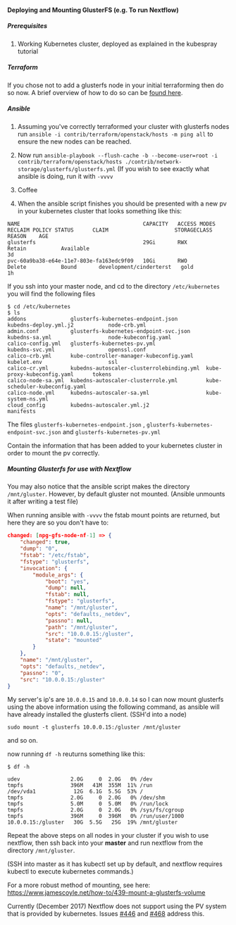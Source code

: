 #### Deploying and Mounting GlusterFS (e.g. To run Nextflow)


##### Prerequisites

1. Working Kubernetes cluster, deployed as explained in the kubespray tutorial

##### Terraform 

If you chose not to add a glusterfs node in your initial terraforming then do so now. A brief overview of how to do so can be [found here](https://github.com/kubernetes-incubator/kubespray/blob/master/contrib/network-storage/glusterfs/README.md#using-terraform-and-ansible). 

##### Ansible

1. Assuming you've correctly terraformed your cluster with glusterfs nodes run `ansible -i contrib/terraform/openstack/hosts -m ping all` to ensure the new nodes can be reached. 

2. Now run `ansible-playbook --flush-cache -b --become-user=root -i contrib/terraform/openstack/hosts ./contrib/network-storage/glusterfs/glusterfs.yml` (If you wish to see exactly what ansible is doing, run it with `-vvvv` 

3. Coffee 

4. When the ansible script finishes you should be presented with a new pv in your kubernetes cluster that looks something like this: 

```
NAME                                       CAPACITY   ACCESS MODES   RECLAIM POLICY STATUS      CLAIM                     STORAGECLASS   REASON    AGE
glusterfs                                  29Gi       RWX            Retain           Available                                                      3d
pvc-60a9ba38-e64e-11e7-803e-fa163edc9f09   10Gi       RWO            Delete           Bound       development/cinderterst   gold                     1h
```

If you ssh into your master node, and cd to the directory `/etc/kubernetes` you will find the following files

``` 
$ cd /etc/kubernetes
$ ls
addons              glusterfs-kubernetes-endpoint.json         kubedns-deploy.yml.j2           node-crb.yml
admin.conf          glusterfs-kubernetes-endpoint-svc.json     kubedns-sa.yml                  node-kubeconfig.yaml
calico-config.yml   glusterfs-kubernetes-pv.yml                kubedns-svc.yml                 openssl.conf
calico-crb.yml      kube-controller-manager-kubeconfig.yaml    kubelet.env                     ssl
calico-cr.yml       kubedns-autoscaler-clusterrolebinding.yml  kube-proxy-kubeconfig.yaml      tokens
calico-node-sa.yml  kubedns-autoscaler-clusterrole.yml         kube-scheduler-kubeconfig.yaml
calico-node.yml     kubedns-autoscaler-sa.yml                  kube-system-ns.yml
cloud_config        kubedns-autoscaler.yml.j2                  manifests
```


The files `glusterfs-kubernetes-endpoint.json` , `glusterfs-kubernetes-endpoint-svc.json` and `glusterfs-kubernetes-pv.yml`

Contain the information that has been added to your kubernetes cluster in order to mount the pv correctly. 

##### Mounting Glusterfs for use with Nextflow

You may also notice that the ansible script makes the directory `/mnt/gluster`. However, by default gluster not mounted. (Ansible unmounts it after writing a test file)

When running ansible with `-vvvv` the fstab mount points are returned, but here they are so you don't have to: 

```json
changed: [npg-gfs-node-nf-1] => {
    "changed": true,
    "dump": "0",
    "fstab": "/etc/fstab",
    "fstype": "glusterfs",
    "invocation": {
        "module_args": {
            "boot": "yes",
            "dump": null,
            "fstab": null,
            "fstype": "glusterfs",
            "name": "/mnt/gluster",
            "opts": "defaults,_netdev",
            "passno": null,
            "path": "/mnt/gluster",
            "src": "10.0.0.15:/gluster",
            "state": "mounted"
        }
    },
    "name": "/mnt/gluster",
    "opts": "defaults,_netdev",
    "passno": "0",
    "src": "10.0.0.15:/gluster"
}
```

My server's ip's are `10.0.0.15` and `10.0.0.14` so I can now mount glusterfs using the above information using the following command, as ansible will have already installed the glusterfs client. (SSH'd into a node)

`sudo mount -t glusterfs 10.0.0.15:/gluster /mnt/gluster`

and so on.

now running `df -h` reuturns something like this: 

```
$ df -h

udev                2.0G     0  2.0G   0% /dev
tmpfs               396M   41M  355M  11% /run
/dev/vda1            12G  6.1G  5.5G  53% /
tmpfs               2.0G     0  2.0G   0% /dev/shm
tmpfs               5.0M     0  5.0M   0% /run/lock
tmpfs               2.0G     0  2.0G   0% /sys/fs/cgroup
tmpfs               396M     0  396M   0% /run/user/1000
10.0.0.15:/gluster   30G  5.5G   25G  19% /mnt/gluster
```

Repeat the above steps on all nodes in your cluster if you wish to use nextflow, then ssh back into your **master** and run nextflow from the directory `/mnt/gluster`.

(SSH into master as it has kubectl set up by default, and nextflow requires kubectl to execute kubernetes commands.)

For a more robust method of mounting, see here: https://www.jamescoyle.net/how-to/439-mount-a-glusterfs-volume

Currently (December 2017) Nextflow does not support using the PV system that is provided by kubernetes. 
Issues [#446](https://github.com/nextflow-io/nextflow/issues/446) and [#468](https://github.com/nextflow-io/nextflow/issues/468) address this. 
